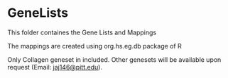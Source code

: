 # GeneLists

This folder containes the Gene Lists and Mappings

The mappings are created using org.hs.eg.db package of R

Only Collagen geneset in included. Other genesets will be available upon request (Email: jaj146@pitt.edu).
